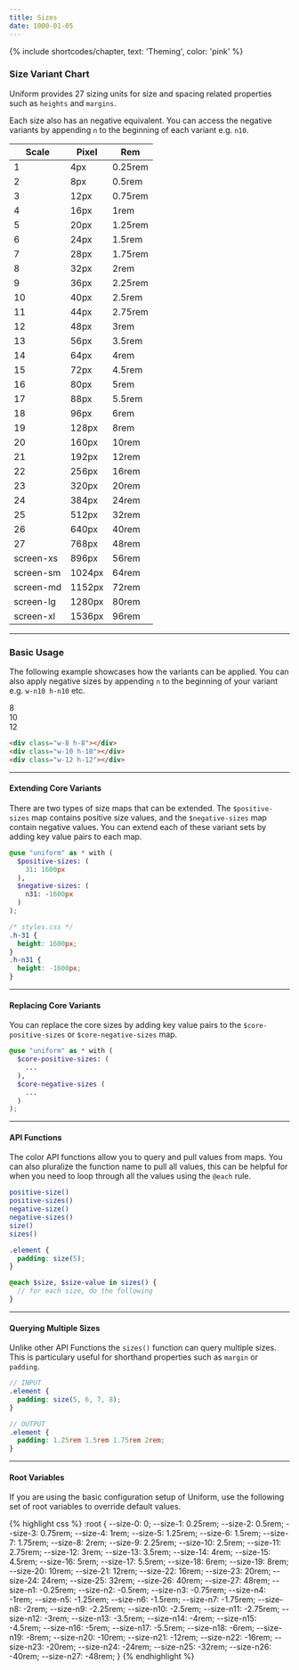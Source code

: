 ```yaml
---
title: Sizes
date: 1000-01-05
---
```


{% include shortcodes/chapter, text: 'Theming', color: 'pink' %}

### Size Variant Chart

Uniform provides 27 sizing units for size and spacing related properties such as `heights` and `margins`.

Each size also has an negative equivalent. You can access the negative variants by appending `n` to the beginning of each variant e.g. `n10`.

<div class="shadow-1 h-25 radius-sm overflow-hidden overflow-y-auto">
<table class="table shadow-none radius-0 relative">
  <thead class="uppercase font-xs font-600 tracking-1 text-black">
    <tr>
      <th class="sticky bg-white t-npx">
        Scale
      </th>
      <th class="sticky bg-white t-npx align-right">
        Pixel
      </th>
      <th class="sticky bg-white t-npx align-right">
        Rem
      </th>
    </tr>
  </thead>
  <tbody class="font-sm">
    <tr><td>1</td><td class="color-teal-700 align-right">4px</td><td class="text-gray-200 align-right">0.25rem</td>
    <tr><td>2</td><td class="color-teal-700 align-right">8px</td><td class="text-gray-200 align-right">0.5rem</td>
    <tr><td>3</td><td class="color-teal-700 align-right">12px</td><td class="text-gray-200 align-right">0.75rem</td>
    <tr><td>4</td><td class="color-teal-700 align-right">16px</td><td class="text-gray-200 align-right">1rem</td>
    <tr><td>5</td><td class="color-teal-700 align-right">20px</td><td class="text-gray-200 align-right">1.25rem</td>
    <tr><td>6</td><td class="color-teal-700 align-right">24px</td><td class="text-gray-200 align-right">1.5rem</td>
    <tr><td>7</td><td class="color-teal-700 align-right">28px</td><td class="text-gray-200 align-right">1.75rem</td>
    <tr><td>8</td><td class="color-teal-700 align-right">32px</td><td class="text-gray-200 align-right">2rem</td>
    <tr><td>9</td><td class="color-teal-700 align-right">36px</td><td class="text-gray-200 align-right">2.25rem</td>
    <tr><td>10</td><td class="color-teal-700 align-right">40px</td><td class="text-gray-200 align-right">2.5rem</td>
    <tr><td>11</td><td class="color-teal-700 align-right">44px</td><td class="text-gray-200 align-right">2.75rem</td>
    <tr><td>12</td><td class="color-teal-700 align-right">48px</td><td class="text-gray-200 align-right">3rem</td>
    <tr><td>13</td><td class="color-teal-700 align-right">56px</td><td class="text-gray-200 align-right">3.5rem</td>
    <tr><td>14</td><td class="color-teal-700 align-right">64px</td><td class="text-gray-200 align-right">4rem</td>
    <tr><td>15</td><td class="color-teal-700 align-right">72px</td><td class="text-gray-200 align-right">4.5rem</td>
    <tr><td>16</td><td class="color-teal-700 align-right">80px</td><td class="text-gray-200 align-right">5rem</td>
    <tr><td>17</td><td class="color-teal-700 align-right">88px</td><td class="text-gray-200 align-right">5.5rem</td>
    <tr><td>18</td><td class="color-teal-700 align-right">96px</td><td class="text-gray-200 align-right">6rem</td>
    <tr><td>19</td><td class="color-teal-700 align-right">128px</td><td class="text-gray-200 align-right">8rem</td>
    <tr><td>20</td><td class="color-teal-700 align-right">160px</td><td class="text-gray-200 align-right">10rem</td>
    <tr><td>21</td><td class="color-teal-700 align-right">192px</td><td class="text-gray-200 align-right">12rem</td>
    <tr><td>22</td><td class="color-teal-700 align-right">256px</td><td class="text-gray-200 align-right">16rem</td>
    <tr><td>23</td><td class="color-teal-700 align-right">320px</td><td class="text-gray-200 align-right">20rem</td>
    <tr><td>24</td><td class="color-teal-700 align-right">384px</td><td class="text-gray-200 align-right">24rem</td>
    <tr><td>25</td><td class="color-teal-700 align-right">512px</td><td class="text-gray-200 align-right">32rem</td>
    <tr><td>26</td><td class="color-teal-700 align-right">640px</td><td class="text-gray-200 align-right">40rem</td>
    <tr><td>27</td><td class="color-teal-700 align-right">768px</td><td class="text-gray-200 align-right">48rem</td>
    <tr><td>screen-xs</td><td class="color-teal-700 align-right">896px</td><td class="text-gray-200 align-right">56rem</td>
    <tr><td>screen-sm</td><td class="color-teal-700 align-right">1024px</td><td class="text-gray-200 align-right">64rem</td>
    <tr><td>screen-md</td><td class="color-teal-700 align-right">1152px</td><td class="text-gray-200 align-right">72rem</td>
    <tr><td>screen-lg</td><td class="color-teal-700 align-right">1280px</td><td class="text-gray-200 align-right">80rem</td>
    <tr><td>screen-xl</td><td class="color-teal-700 align-right">1536px</td><td class="text-gray-200 align-right">96rem</td>
  </tbody>
</table>
</div>

---

### Basic Usage

The following example showcases how the variants can be applied. You can also apply negative sizes by appending `n` to the beginning of your variant e.g. `w-n10 h-n10` etc.

<section class="radius-sm bg-silver-100 p-6 flex">
  <div class="flex align-items-center justify-content-center bg-black text-white font-600 w-8 h-8 radius-round mr-6">
    8
  </div>
  <div class="flex align-items-center justify-content-center bg-black text-white font-600 w-10 h-10 radius-round mr-6">
    10
  </div>
  <div class="flex align-items-center justify-content-center bg-black text-white font-600 w-12 h-12 radius-round">
    12
  </div>
</section>

```html
<div class="w-8 h-8"></div>
<div class="w-10 h-10"></div>
<div class="w-12 h-12"></div>
```

---

#### Extending Core Variants

There are two types of size maps that can be extended. The `$positive-sizes` map contains positive size values, and the `$negative-sizes` map contain negative values. You can extend each of these variant sets by adding key value pairs to each map.

```scss
@use "uniform" as * with (
  $positive-sizes: (
    31: 1600px
  ),
  $negative-sizes: (
    n31: -1600px
  )
);
```

```css
/* styles.css */
.h-31 {
  height: 1600px;
}
.h-n31 {
  height: -1600px;
}
```

---

#### Replacing Core Variants

You can replace the core sizes by adding key value pairs to the `$core-positive-sizes` or `$core-negative-sizes` map.

```scss
@use "uniform" as * with (
  $core-positive-sizes: (
    ...
  ),
  $core-negative-sizes (
    ...
  )
);
```

---

#### API Functions

The color API functions allow you to query and pull values from maps. You can also pluralize the function name to pull all values, this can be helpful for when you need to loop through all the values using the `@each` rule.

```bash
positive-size()
positive-sizes()
negative-size()
negative-sizes()
size()
sizes()
```

```scss
.element {
  padding: size(5);
}

@each $size, $size-value in sizes() {
  // for each size, do the following
}
```

---

#### Querying Multiple Sizes

Unlike other API Functions the `sizes()` function can query multiple sizes. This is particulary useful for shorthand properties such as `margin` or `padding`.

```scss
// INPUT
.element {
  padding: size(5, 6, 7, 8);
}

// OUTPUT
.element {
  padding: 1.25rem 1.5rem 1.75rem 2rem;
}
```

---

#### Root Variables

If you are using the basic configuration setup of Uniform, use the following set of root variables to override default values.

<div class="bg-black radius-sm h-25 overflow-auto">
{% highlight css %}
:root {
  --size-0: 0;
  --size-1: 0.25rem;
  --size-2: 0.5rem;
  --size-3: 0.75rem;
  --size-4: 1rem;
  --size-5: 1.25rem;
  --size-6: 1.5rem;
  --size-7: 1.75rem;
  --size-8: 2rem;
  --size-9: 2.25rem;
  --size-10: 2.5rem;
  --size-11: 2.75rem;
  --size-12: 3rem;
  --size-13: 3.5rem;
  --size-14: 4rem;
  --size-15: 4.5rem;
  --size-16: 5rem;
  --size-17: 5.5rem;
  --size-18: 6rem;
  --size-19: 8rem;
  --size-20: 10rem;
  --size-21: 12rem;
  --size-22: 16rem;
  --size-23: 20rem;
  --size-24: 24rem;
  --size-25: 32rem;
  --size-26: 40rem;
  --size-27: 48rem;
  --size-n1: -0.25rem;
  --size-n2: -0.5rem;
  --size-n3: -0.75rem;
  --size-n4: -1rem;
  --size-n5: -1.25rem;
  --size-n6: -1.5rem;
  --size-n7: -1.75rem;
  --size-n8: -2rem;
  --size-n9: -2.25rem;
  --size-n10: -2.5rem;
  --size-n11: -2.75rem;
  --size-n12: -3rem;
  --size-n13: -3.5rem;
  --size-n14: -4rem;
  --size-n15: -4.5rem;
  --size-n16: -5rem;
  --size-n17: -5.5rem;
  --size-n18: -6rem;
  --size-n19: -8rem;
  --size-n20: -10rem;
  --size-n21: -12rem;
  --size-n22: -16rem;
  --size-n23: -20rem;
  --size-n24: -24rem;
  --size-n25: -32rem;
  --size-n26: -40rem;
  --size-n27: -48rem;
}
{% endhighlight %}
</div>